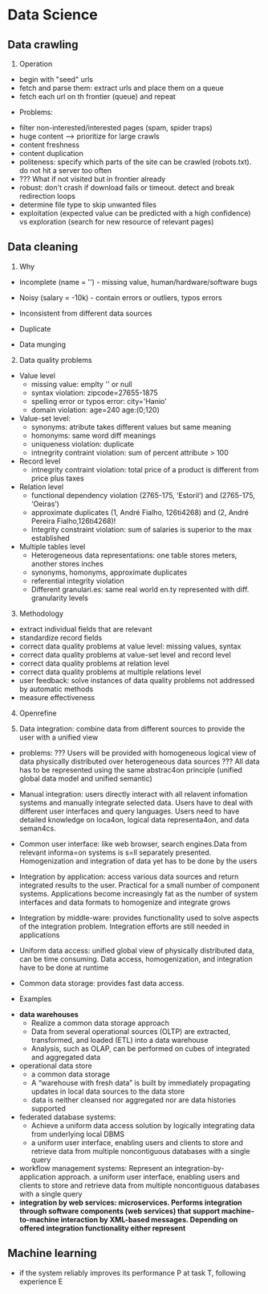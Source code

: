 # Data Science

## Data crawling

1. Operation

- begin with "seed" urls
- fetch and parse them: extract urls and place them on a queue
- fetch each url on th frontier (queue) and repeat

* Problems:
- filter non-interested/interested pages (spam, spider traps)
- huge content --> prioritize for large crawls
- content freshness
- content duplication
- politeness: specify which parts of the site can be crawled (robots.txt). do not hit a server too often
- ??? What if not visited but in frontier already
- robust: don't crash if download fails or timeout. detect and break redirection loops
- determine file type to skip unwanted files
- exploitation (expected value can be predicted with a high confidence) vs exploration (search for new resource of relevant pages)

## Data cleaning

1. Why
- Incomplete (name = '') - missing value, human/hardware/software bugs
- Noisy (salary = -10k) - contain errors or outliers, typos errors
- Inconsistent from different data sources
- Duplicate

- Data munging

2. Data quality problems
- Value level
    + missing value: emplty '' or null
    + syntax violation: zipcode=27655-1875
    + spelling error or typos error: city='Hanio'
    + domain violation: age=240 age:(0;120)
- Value-set level:
    + synonyms: atribute takes different values but same meaning
    + homonyms: same word diff meanings
    + uniqueness violation: duplicate
    + intnegrity contraint violation: sum of percent attribute > 100
- Record level
    + intnegrity contraint violation: total price of a product is different from price plus taxes
- Relation level
    + functional dependency violation (2765-175, ‘Estoril’) and (2765-175, ‘Oeiras’)
    + approximate duplicates (1, André Fialho, 126ti4268) and (2, André Pereira Fialho,126ti4268)!
    + Integrity constraint violation: sum of salaries is superior to the max established
- Multiple tables level
    + Heterogeneous data representations: one table stores meters, another stores inches
    + synonyms, homonyms, approximate duplicates
    + referential integrity violation
    + Different granulari.es: same real world en.ty represented with diff. granularity levels

3. Methodology
- extract individual fields that are relevant
- standardize record fields
- correct data quality problems at value level: missing values, syntax
- correct data quality problems at value-set level and record level 
- correct data quality problems at relation level
- correct data quality problems at multiple relations level
- user feedback: solve instances of data quality problems not addressed by automatic methods
- measure effectiveness

4. Openrefine

5. Data integration: combine data from different sources to provide the user with a unified view
- problems: 
    ??? Users will be provided with homogeneous logical view of data physically distributed over heterogeneous data sources
    ??? All data has to be represented using the same abstrac4on principle (unified global data model and unified semantic)

- Manual integration: users directly interact with all relavent infomation systems and manually integrate selected data. Users have to deal with different user interfaces and query languages. Users need to have detailed knowledge on loca4on, logical data
representa4on, and data seman4cs.
- Common user interface: like web browser, search engines.Data from relevant informa=on systems is s=ll separately presented. Homogenization and integration of data yet has to be done by the
users
- Integration by application: access various data sources and return integrated results to the user. Practical for a small number of component systems. Applications become increasingly fat as the number of system interfaces and data formats to homogenize and integrate grows
- Integration by middle-ware: provides functionality used to solve aspects of the integration problem. Integration efforts are still needed in applications
- Uniform data access: unified global view of
physically distributed data, can be time consuming. Data access, homogenization, and integration have to be
done at runtime
- Common data storage: provides fast data access. 

* Examples
- __data warehouses__
    + Realize a common data storage approach
    + Data from several operational sources (OLTP) are extracted, transformed, and loaded (ETL) into a data warehouse
    + Analysis, such as OLAP, can be performed on cubes of integrated and aggregated data
- operational data store
    + a common data storage
    + A “warehouse with fresh data” is built by immediately propagating updates in local data sources to the data store
    + data is neither cleansed nor aggregated nor are data histories supported
- federated database systems: 
    + Achieve a uniform data access solution by logically integrating data from underlying local DBMS
    + a uniform user interface, enabling users and clients to store and retrieve data from multiple noncontiguous databases with a single query
- workflow management systems: Represent an integration-by-application approach. a uniform user interface, enabling users and clients to store
and retrieve data from multiple noncontiguous databases
with a single query
- __integration by web services: microservices. Performs integration through software components (web services) that support machine-to-machine interaction by XML-based messages. Depending on offered integration functionality either represent__

## Machine learning
- if the system reliably improves its performance P at task T, following experience E
